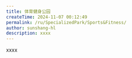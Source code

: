 ```yaml
---
title: 体育健身公园
createTime: 2024-11-07 00:12:49
permalink: /ru/SpecializedPark/Sports&Fitness/
author: sunshang-hl
description: xxxx
---
```


xxxx